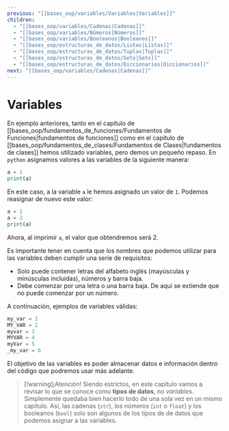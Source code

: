 ```yaml
---
previous: "[[bases_oop/variables/Variables|Variables]]"
children:
  - "[[bases_oop/variables/Cadenas|Cadenas]]"
  - "[[bases_oop/variables/Números|Números]]"
  - "[[bases_oop/variables/Booleanos|Booleanos]]"
  - "[[bases_oop/estructuras_de_datos/Listas|Listas]]"
  - "[[bases_oop/estructuras_de_datos/Tuplas|Tuplas]]"
  - "[[bases_oop/estructuras_de_datos/Sets|Sets]]"
  - "[[bases_oop/estructuras_de_datos/Diccionarios|Diccionarios]]"
next: "[[bases_oop/variables/Cadenas|Cadenas]]"
---
```

# Variables

En ejemplo anteriores, tanto en el capítulo de [[bases_oop/fundamentos_de_funciones/Fundamentos de Funciones|fundamentos de funciones]] como en el capítulo de [[bases_oop/fundamentos_de_clases/Fundamentos de Clases|fundamentos de clases]] hemos utilizado variables, pero demos un pequeño repaso. En `python` asignamos valores a las variables de la siguiente manera:


```python title="python"
a = 1
print(a)
```

  
En este caso, a la variable `a` le hemos asignado un valor de `1`. Podemos reasignar de nuevo este valor:



```python
a = 1
a = 2
print(a)
```


Ahora, al imprimir `a`, el valor que obtendremos será 2.


Es importante tener en cuenta que los nombres que podemos utilizar para las variables deben cumplir una serie de requisitos:


* Solo puede contener letras del alfabeto inglés (mayúsculas y minúsculas incluidas), números y barra baja.
* Debe comenzar por una letra o una barra baja. De aquí se extiende que no puede comenzar por un número.

A continuación, ejemplos de variables válidas:


```python title="python"
my_var = 1
MY_VAR = 2
myvar = 3
MYVAR = 4
myVar = 5
_my_var = 6
```

El objetivo de las variables es poder almacenar datos e información dentro del código que podremos usar más adelante.


>[!warning]¡Atención!
>Siendo estrictos, en este capítulo vamos a revisar lo que se conoce como **tipos de datos**, no *variables*. Simplemente quedaba bien hacerlo todo de una sola vez en un mismo capitulo. Así, las cadenas (`str`), los números (`int` o `float`) y los booleanos (`bool`) solo son algunos de los tipos de de datos que podemos asignar a las variables.





